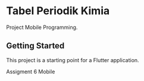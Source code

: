 # Tabel Periodik Kimia

Project Mobile Programming.

## Getting Started

This project is a starting point for a Flutter application.

Assigment 6 Mobile
